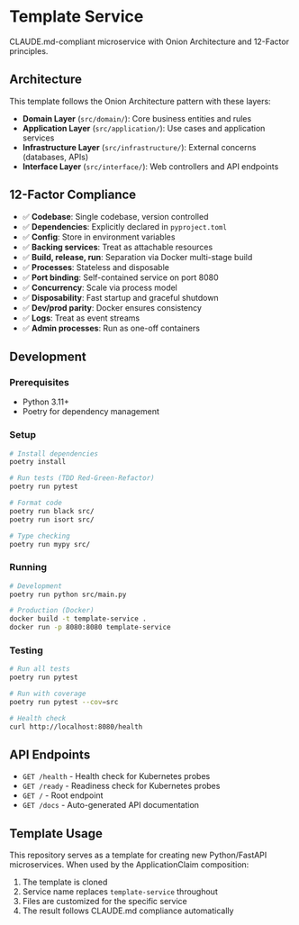 # Template Service

CLAUDE.md-compliant microservice with Onion Architecture and 12-Factor principles.

## Architecture

This template follows the Onion Architecture pattern with these layers:

- **Domain Layer** (`src/domain/`): Core business entities and rules
- **Application Layer** (`src/application/`): Use cases and application services  
- **Infrastructure Layer** (`src/infrastructure/`): External concerns (databases, APIs)
- **Interface Layer** (`src/interface/`): Web controllers and API endpoints

## 12-Factor Compliance

- ✅ **Codebase**: Single codebase, version controlled
- ✅ **Dependencies**: Explicitly declared in `pyproject.toml`
- ✅ **Config**: Store in environment variables 
- ✅ **Backing services**: Treat as attachable resources
- ✅ **Build, release, run**: Separation via Docker multi-stage build
- ✅ **Processes**: Stateless and disposable
- ✅ **Port binding**: Self-contained service on port 8080
- ✅ **Concurrency**: Scale via process model
- ✅ **Disposability**: Fast startup and graceful shutdown
- ✅ **Dev/prod parity**: Docker ensures consistency
- ✅ **Logs**: Treat as event streams
- ✅ **Admin processes**: Run as one-off containers

## Development

### Prerequisites

- Python 3.11+
- Poetry for dependency management

### Setup

```bash
# Install dependencies
poetry install

# Run tests (TDD Red-Green-Refactor)
poetry run pytest

# Format code
poetry run black src/
poetry run isort src/

# Type checking
poetry run mypy src/
```

### Running

```bash
# Development
poetry run python src/main.py

# Production (Docker)
docker build -t template-service .
docker run -p 8080:8080 template-service
```

### Testing

```bash
# Run all tests
poetry run pytest

# Run with coverage
poetry run pytest --cov=src

# Health check
curl http://localhost:8080/health
```

## API Endpoints

- `GET /health` - Health check for Kubernetes probes
- `GET /ready` - Readiness check for Kubernetes probes  
- `GET /` - Root endpoint
- `GET /docs` - Auto-generated API documentation

## Template Usage

This repository serves as a template for creating new Python/FastAPI microservices. When used by the ApplicationClaim composition:

1. The template is cloned
2. Service name replaces `template-service` throughout
3. Files are customized for the specific service
4. The result follows CLAUDE.md compliance automatically